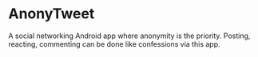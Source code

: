 # AnonyTweet

A social networking Android app where anonymity is the priority. Posting, reacting, commenting can be done like confessions via this app.
